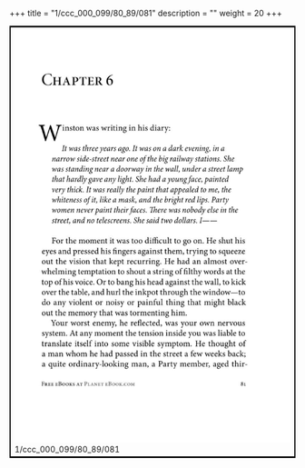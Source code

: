 +++
title = "1/ccc_000_099/80_89/081"
description = ""
weight = 20
+++

<table style="border:2px solid black;max-width:800px;max-height:800px;" 
><tr><td><img class="center-fit-jpg"
src="/jpg_/out_jpg_1984__081.jpg"  >1/ccc_000_099/80_89/081</img></td></tr></table>